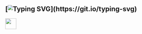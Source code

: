 ## [![Typing SVG](https://readme-typing-svg.herokuapp.com?font=Fira+Code&weight=500&pause=100&color=F73F97D2&width=435&lines=Hello%2C+I'm+Alina;Nice+to+meet+you!)](https://git.io/typing-svg)
<img src="https://raw.githubusercontent.com/Tarikul-Islam-Anik/Animated-Fluent-Emojis/master/Emojis/Travel%20and%20places/Rocket.png" width="35" height="35">
